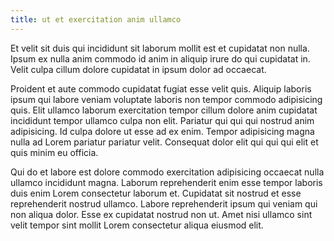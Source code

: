 ```yaml
---
title: ut et exercitation anim ullamco
---
```


Et velit sit duis qui incididunt sit laborum mollit est et cupidatat non nulla. Ipsum ex nulla anim commodo id anim in aliquip irure do qui cupidatat in. Velit culpa cillum dolore cupidatat in ipsum dolor ad occaecat.

Proident et aute commodo cupidatat fugiat esse velit quis. Aliquip laboris ipsum qui labore veniam voluptate laboris non tempor commodo adipisicing quis. Elit ullamco laborum exercitation tempor cillum dolore anim cupidatat incididunt tempor ullamco culpa non elit. Pariatur qui qui qui nostrud anim adipisicing. Id culpa dolore ut esse ad ex enim. Tempor adipisicing magna nulla ad Lorem pariatur pariatur velit. Consequat dolor elit qui qui qui elit et quis minim eu officia.

Qui do et labore est dolore commodo exercitation adipisicing occaecat nulla ullamco incididunt magna. Laborum reprehenderit enim esse tempor laboris duis enim Lorem consectetur laborum et. Cupidatat sit nostrud et esse reprehenderit nostrud ullamco. Labore reprehenderit ipsum qui veniam qui non aliqua dolor. Esse ex cupidatat nostrud non ut. Amet nisi ullamco sint velit tempor sint mollit Lorem consectetur aliqua eiusmod elit.